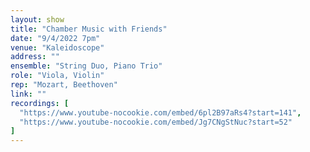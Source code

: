 ```yaml
---
layout: show
title: "Chamber Music with Friends"
date: "9/4/2022 7pm"
venue: "Kaleidoscope"
address: ""
ensemble: "String Duo, Piano Trio"
role: "Viola, Violin"
rep: "Mozart, Beethoven"
link: ""
recordings: [
  "https://www.youtube-nocookie.com/embed/6pl2B97aRs4?start=141",
  "https://www.youtube-nocookie.com/embed/Jg7CNgStNuc?start=52"
]
---
```

